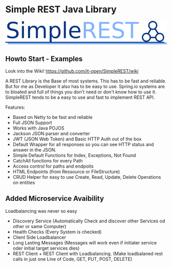 # Simple REST Java Library
![SimpleRest Logo](https://raw.githubusercontent.com/it-open/SimpleREST/master/logo/Logo-1400w.png)
## Howto Start - Examples
Look into the Wiki!
https://github.com/it-open/SimpleREST/wiki

A REST Library is the Base of most systems. This has to be fast and reliable. But for me as Developer it also has to be easy to use. 
Spring.io systems are to bloated and full of things you don't need or don't know how to use it.
SimpleREST tends to be a easy to use and fast to implement REST API. 

Features:
- Based on Netty to be fast and reliable
- Full JSON Support
- Works with Java POJOS
- Jackson JSON parser and converter
- JWT (JSON Web Token) and Basic HTTP Auth out of the box
- Default Wrapper for all responses so you can see HTTP status and answer in the JSON.
- Simple Default Functions for Index, Exceptions, Not Found
- CatchAll functions for every Path
- Access control for paths and endpoits
- HTML Endpoints (from Ressource or FileStructure)
- CRUD Helper for easy to use Create, Read, Update, Delete Operations on entities
## Added Microservice Avaibility
Loadbalancing was never so easy
- Discovery Service (Automatically Check and discover other Services od other or same Computer)
- Health Checks (Every System is checked)
- Client Side Loadbalancer 
- Long Lasting Messages (Messages will work even if initiater service oder initial target services dies)
- REST Client + REST Client with Loadbalancing. (Make loadbalaned rest calls in just one Line of Code, GET, PUT, POST, DELETE)


